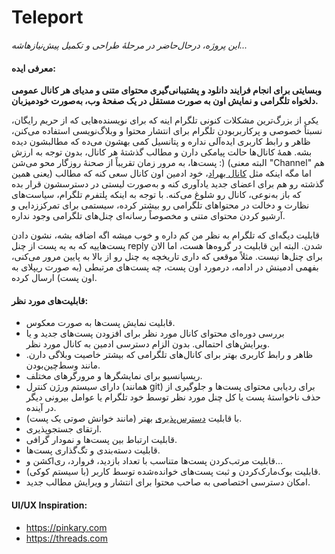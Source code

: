 # Teleport
*این پروژه، درحال‌حاضر در مرحلۀ طراحی و تکمیل پیش‌نیازهاشه...*
#### معرفی ایده:
**وبسایتی برای انجام فرایند دانلود و پشتیبانی‌گیری محتوای متنی و مدیای هر کانال عمومی دلخواه تلگرامی و نمایش‌ اون به صورت مستقل در یک صفحۀ وب، به‌صورت خودمیزبان.**

یکی از بزر‌گ‌ترین مشکلات کنونی تلگرام اینه که برای نویسنده‌هایی که از حریم رایگان، نسبتاً خصوصی و پرکاربربودن تلگرام برای انتشار محتوا و وبلاگ‌نویسی استفاده می‌کنن، ظاهر و رابط کاربری ایده‌آلی نداره و پتانسیل کمی بهشون می‌ده که مطالبشون دیده بشه. همۀ کانال‌ها حالت پیامکی دارن و مطالب گذشتۀ هر کانال، بدون توجه به ارزش پست‌ها، به مرور زمان تقریباً از صحنۀ روزگار محو می‌شن :) (البته معنی "Channel" هم یعنی همین) اما مگه اینکه مثل [کانال بهراد](https://t.me/TadavomnisT_channel)، خود ادمین اون کانال سعی کنه که مطالب گذشته رو هم برای اعضای جدید یادآوری کنه و به‌صورت لیستی در دسترسشون قرار بده که باز به‌نوعی، کانال رو شلوغ می‌کنه. با توجه به اینکه پلتفرم تلگرام، سیاست‌های نظارت و دخالت در محتواهای تلگرامی رو بیشتر کرده، سیستمی برای تمرکززدایی و آرشیو کردن محتوای متنی و مخصوصاً رسانه‌ای چنل‌های تلگرامی وجود نداره.

قابلیت دیگه‌ای که تلگرام به نظر من کم داره و خوب میشه اگه اضافه بشه، نشون دادن پست‌هاییه که به یه پست از چنل reply شدن. البته این قابلیت در گروه‌ها هست، اما الان برای چنل‌ها نیست.
مثلاً موقعی که داری تاریخچه یه چنل رو از بالا به پایین مرور می‌کنی، بفهمی ادمینش در ادامه، درمورد اون پست، چه پست‌های مرتبطی (به صورت ریپلای به اون پست) ارسال کرده.

#### قابلیت‌های مورد نظر:
  - قابلیت نمایش پست‌ها به صورت معکوس.
  - بررسی دوره‌ای محتوای کانال مورد نظر برای افزودن پست‌های جدید و یا ویرایش‌های احتمالی. بدون الزام دسترسی ادمین به کانال مورد نظر.
  - ظاهر و رابط کاربری بهتر برای کانال‌های تلگرامی که بیشتر خاصیت وبلاگی دارن. مانند وسط‌چین‌بودن. 
  - ریسپانسیو برای نمایشگرها و مرورگرهای مختلف.
  - دارای سیستم ورژن کنترل (همانند git) برای ردیابی محتوای پست‌ها و جلوگیری از حذف ناخواستۀ پست یا کل چنل مورد نظر توسط خود تلگرام یا عوامل بیرونی دیگر در آینده.
  - با قابلیت [دسترس‌پذیری](https://www.a11yproject.com/) بهتر (مانند خوانش صوتی یک پست).
  - ارتقای جستجوپذیری.
  - قابلیت ارتباط بین پست‌ها و نمودار گرافی.
  - قابلیت دسته‌بندی و تگ‌گذاری پست‌ها.
  - قابلیت مرتب‌کردن پست‌ها متناسب با تعداد بازدید، فروارد، ری‌اکشن و...
  - قابلیت بوک‌مارک‌کردن و ثبت پست‌های خوانده‌شده توسط کاربر (با سیستم کوکی).
  - امکان دسترسی اختصاصی به صاحب محتوا برای انتشار و ویرایش مطالب جدید. 
#### UI/UX Inspiration:
- https://pinkary.com
- https://threads.com
